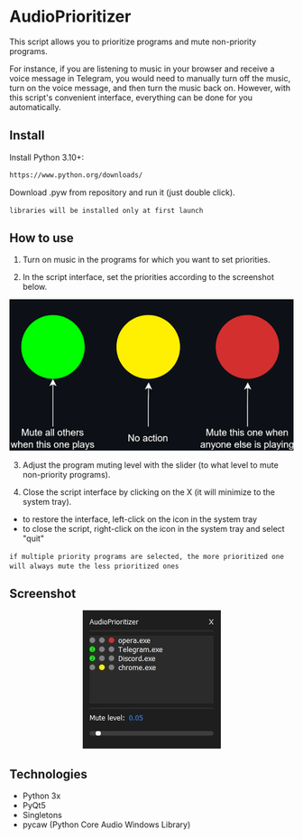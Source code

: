 
# AudioPrioritizer

This script allows you to prioritize programs and mute non-priority programs. 

For instance, if you are listening to music in your browser and receive a voice message in Telegram, you would need to manually turn off the music, turn on the voice message, and then turn the music back on. However, with this script's convenient interface, everything can be done for you automatically.

## Install

Install Python 3.10+:

```bash
https://www.python.org/downloads/
```

Download .pyw from repository and run it (just double click).

`libraries will be installed only at first launch`
## How to use

1) Turn on music in the programs for which you want to set priorities.

2) In the script interface, set the priorities according to the screenshot below.
<p align="center">
  <img src="https://github.com/mat-shur/audio-prioritizer/blob/main/Screenshots/introduction.png?raw=true" alt="howto"/>
</p>

3) Adjust the program muting level with the slider (to what level to mute non-priority programs).

4) Close the script interface by clicking on the X (it will minimize to the system tray).

- to restore the interface, left-click on the icon in the system tray
- to close the script, right-click on the icon in the system tray and select "quit"

`if multiple priority programs are selected, the more prioritized one will always mute the less prioritized ones`

## Screenshot
<p align="center">
  <img src="https://github.com/mat-shur/audio-prioritizer/blob/main/Screenshots/example.jpg?raw=true" alt="example"/>
</p>

## Technologies

- Python 3x
- PyQt5
- Singletons
- pycaw (Python Core Audio Windows Library)
